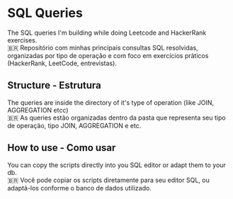 # SQL Queries
The SQL queries I'm building while doing Leetcode and HackerRank exercises.<br/>
🇧🇷 Repositório com minhas principais consultas SQL resolvidas, organizadas por tipo de operação e com foco em exercícios práticos (HackerRank, LeetCode, entrevistas).

## Structure - Estrutura
The queries are inside the directory of it's type of operation (like JOIN, AGGREGATION etcc)<br/>
🇧🇷 As queries estão organizadas dentro da pasta que representa seu tipo de operação, tipo JOIN, AGGREGATION e etc.

## How to use - Como usar
You can copy the scripts directly into you SQL editor or adapt them to your db.<br/>
🇧🇷 Você pode copiar os scripts diretamente para seu editor SQL, ou adaptá-los conforme o banco de dados utilizado.
